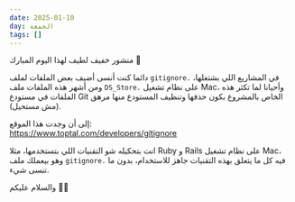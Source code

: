 ```yaml
---
date: 2025-01-10
day: الجمعة
tags: []
---
```


منشور خفيف لطيف لهذا اليوم المبارك 🕌

دائما كنت أنسى أضيف بعض الملفات لملف `gitignore.` في المشاريع اللي بشتغلها، ومن أشهر هذه الملفات ملف `DS_Store.` على نظام تشغيل Mac، وأحيانا لما تكثر هذه الملفات في مستودع Git الخاص بالمشروع بكون حذفها وتنظيف المستودع منها مرهق (مش مستحيل).

إلى أن وجدت هذا الموقع:  
https://www.toptal.com/developers/gitignore

انت بتحكيله شو التقنيات اللي بتستخدمها، مثلا Ruby و Rails على نظام تشغيل Mac، وهو بيعملك ملف `gitignore.` فيه كل ما يتعلق بهذه التقنيات جاهز للاستخدام، بدون ما تنسى شيء.

والسلام عليكم 👋🏻
